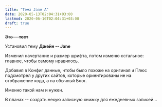 ```yaml
---
title: "Тема Jane A"
date: 2020-05-13T02:04:31+03:00
lastmod: 2020-06-16T02:04:31+03:00
draft: true
---
```


~~Это -- **тест**~~  

Установил тему **Джейн -- Jane**

Изменил начертание и размер шрифта, потом изменю остальное: главное, чтобы самому нравилось.

Добавил в Конфиг данные, чтобы было похоже на оригинал и Плюс подсмотрел у других сайтов, которые ориентированы не на отображение кода, а на обычный Блог.
<!--more-->
Именно такой нам и нужен.

В планах -- создать некую записную книжку для ежедневных записей...
